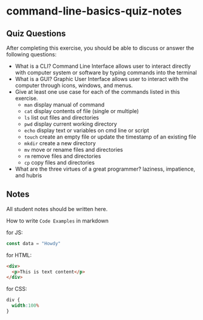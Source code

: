 # command-line-basics-quiz-notes

## Quiz Questions

After completing this exercise, you should be able to discuss or answer the following questions:

- What is a CLI?
Command Line Interface allows user to interact directly with computer system or software by typing commands into the terminal
- What is a GUI?
Graphic User Interface allows user to interact with the computer through icons, windows, and menus.
- Give at least one use case for each of the commands listed in this exercise.
  - `man`
display manual of command
  - `cat`
display contents of file (single or multiple)
  - `ls`
list out files and directories
  - `pwd`
display current working directory
  - `echo`
display text or variables on cmd line or script
  - `touch`
create an empty file or update the timestamp of an existing file
  - `mkdir`
create a new directory
  - `mv`
move or rename files and directories
  - `rm`
remove files and directories
  - `cp`
copy files and directories
- What are the three virtues of a great programmer?
laziness, impatience, and hubris

## Notes

All student notes should be written here.


How to write `Code Examples` in markdown

for JS:
```javascript
const data = "Howdy"
```

for HTML:
```html
<div>
  <p>This is text content</p>
</div>
```

for CSS:
```css
div {
  width:100%
}
```
